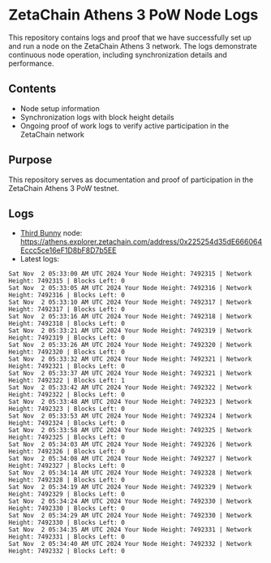 # ZetaChain Athens 3 PoW Node Logs
This repository contains logs and proof that we have successfully set up and run a node on the ZetaChain Athens 3 network. The logs demonstrate continuous node operation, including synchronization details and performance.

## Contents
- Node setup information
- Synchronization logs with block height details
- Ongoing proof of work logs to verify active participation in the ZetaChain network

## Purpose
This repository serves as documentation and proof of participation in the ZetaChain Athens 3 PoW testnet.

## Logs

- [Third Bunny](https://thirdbunny.xyz/) node: https://athens.explorer.zetachain.com/address/0x225254d35dE666064Eccc5ce16eF1D8bF8D7b5EE
- Latest logs:
```
Sat Nov  2 05:33:00 AM UTC 2024 Your Node Height: 7492315 | Network Height: 7492315 | Blocks Left: 0
Sat Nov  2 05:33:05 AM UTC 2024 Your Node Height: 7492316 | Network Height: 7492316 | Blocks Left: 0
Sat Nov  2 05:33:10 AM UTC 2024 Your Node Height: 7492317 | Network Height: 7492317 | Blocks Left: 0
Sat Nov  2 05:33:16 AM UTC 2024 Your Node Height: 7492318 | Network Height: 7492318 | Blocks Left: 0
Sat Nov  2 05:33:21 AM UTC 2024 Your Node Height: 7492319 | Network Height: 7492319 | Blocks Left: 0
Sat Nov  2 05:33:26 AM UTC 2024 Your Node Height: 7492320 | Network Height: 7492320 | Blocks Left: 0
Sat Nov  2 05:33:32 AM UTC 2024 Your Node Height: 7492321 | Network Height: 7492321 | Blocks Left: 0
Sat Nov  2 05:33:37 AM UTC 2024 Your Node Height: 7492321 | Network Height: 7492322 | Blocks Left: 1
Sat Nov  2 05:33:42 AM UTC 2024 Your Node Height: 7492322 | Network Height: 7492322 | Blocks Left: 0
Sat Nov  2 05:33:48 AM UTC 2024 Your Node Height: 7492323 | Network Height: 7492323 | Blocks Left: 0
Sat Nov  2 05:33:53 AM UTC 2024 Your Node Height: 7492324 | Network Height: 7492324 | Blocks Left: 0
Sat Nov  2 05:33:58 AM UTC 2024 Your Node Height: 7492325 | Network Height: 7492325 | Blocks Left: 0
Sat Nov  2 05:34:03 AM UTC 2024 Your Node Height: 7492326 | Network Height: 7492326 | Blocks Left: 0
Sat Nov  2 05:34:08 AM UTC 2024 Your Node Height: 7492327 | Network Height: 7492327 | Blocks Left: 0
Sat Nov  2 05:34:14 AM UTC 2024 Your Node Height: 7492328 | Network Height: 7492328 | Blocks Left: 0
Sat Nov  2 05:34:19 AM UTC 2024 Your Node Height: 7492329 | Network Height: 7492329 | Blocks Left: 0
Sat Nov  2 05:34:24 AM UTC 2024 Your Node Height: 7492330 | Network Height: 7492330 | Blocks Left: 0
Sat Nov  2 05:34:29 AM UTC 2024 Your Node Height: 7492330 | Network Height: 7492330 | Blocks Left: 0
Sat Nov  2 05:34:35 AM UTC 2024 Your Node Height: 7492331 | Network Height: 7492331 | Blocks Left: 0
Sat Nov  2 05:34:40 AM UTC 2024 Your Node Height: 7492332 | Network Height: 7492332 | Blocks Left: 0
```
